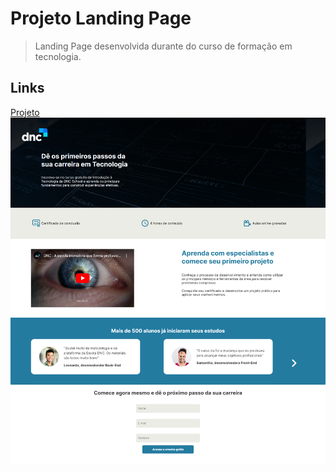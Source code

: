 # Projeto Landing Page

> Landing Page desenvolvida durante do curso de formação em tecnologia.

## Links

[Projeto](https://rafael-landing-page.netlify.app/)
![](./imagens/preview.png)
